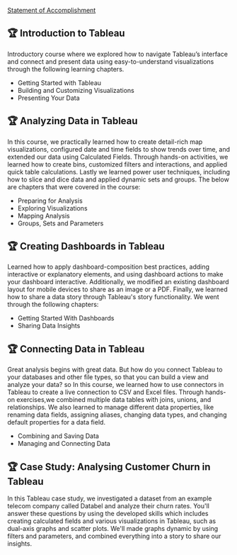 [Statement of Accomplishment](https://www.datacamp.com/completed/statement-of-accomplishment/track/080db71064a8143165e2dd03ce76eaf8f4c44eaf)

## 🏆 Introduction to Tableau
Introductory course where we explored how to navigate Tableau’s interface and connect and present data using easy-to-understand visualizations through the following learning chapters.

- Getting Started with Tableau
- Building and Customizing Visualizations
- Presenting Your Data

## 🏆  Analyzing Data in Tableau
In this course, we practically learned how to create detail-rich map visualizations, configured date and time fields to show trends over time, and extended our data using Calculated Fields. Through hands-on activities, we learned how to create bins, customized filters and interactions, and applied quick table calculations. Lastly we learned power user techniques, including how to slice and dice data and applied dynamic sets and groups. The below are chapters that were covered in the course:

- Preparing for Analysis
- Exploring Visualizations
- Mapping Analysis
- Groups, Sets and Parameters

## 🏆 Creating Dashboards in Tableau
Learned how to apply dashboard-composition best practices, adding interactive or explanatory elements, and using dashboard actions to make your dashboard interactive. Additionally, we modified an existing dashboard layout for mobile devices to share as an image or a PDF. Finally, we learned how to share a data story through Tableau's story functionality. We went through the following chapters:

- Getting Started With Dashboards
- Sharing Data Insights

## 🏆 Connecting Data in Tableau
Great analysis begins with great data. But how do you connect Tableau to your databases and other file types, so that you can build a view and analyze your data? so In this course, we learned how to use connectors in Tableau to create a live connection to CSV and Excel files. Through hands-on exercises,we combined multiple data tables with joins, unions, and relationships. We also learned to manage different data properties, like renaming data fields, assigning aliases, changing data types, and changing default properties for a data field.

- Combining and Saving Data
- Managing and Connecting Data

## 🏆  Case Study: Analysing Customer Churn in Tableau

In this Tableau case study, we investigated a dataset from an example telecom company called Databel and analyze their churn rates. You'll answer these questions by using the developed skills which includes creating calculated fields and various visualizations in Tableau, such as dual-axis graphs and scatter plots. We'll made graphs dynamic by using filters and parameters, and combined everything into a story to share our insights.





